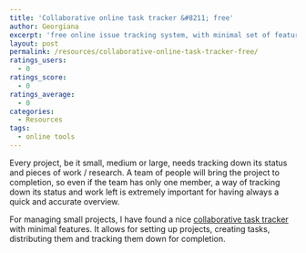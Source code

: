 ```yaml
---
title: 'Collaborative online task tracker &#8211; free'
author: Georgiana
excerpt: 'free online issue tracking system, with minimal set of features: No Kahuna'
layout: post
permalink: /resources/collaborative-online-task-tracker-free/
ratings_users:
  - 0
ratings_score:
  - 0
ratings_average:
  - 0
categories:
  - Resources
tags:
  - online tools
---
```

Every project, be it small, medium or large, needs tracking down its status and pieces of work / research. A team of people will bring the project to completion, so even if the team has only one member, a way of tracking down its status and work left is extremely important for having always a quick and accurate overview.

For managing small projects, I have found a nice <a href="http://nokahuna.com/" alt="Website of No Kahuna">collaborative task tracker</a> with minimal features. It allows for setting up projects, creating tasks, distributing them and tracking them down for completion.